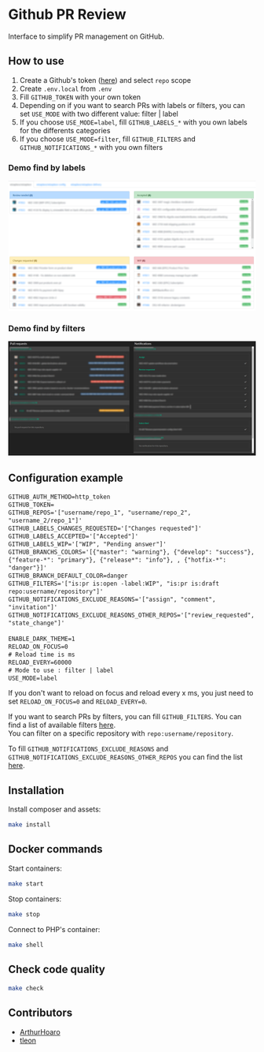 # Github PR Review

Interface to simplify PR management on GitHub. 

## How to use

1. Create a Github's token ([here](https://github.com/settings/tokens)) and select `repo` scope
1. Create `.env.local` from `.env`
1. Fill `GITHUB_TOKEN` with your own token
1. Depending on if you want to search PRs with labels or filters, you can set `USE_MODE` with two different value: filter | label
1. If you choose `USE_MODE=label`, fill `GITHUB_LABELS_*` with you own labels for the differents categories 
1. If you choose `USE_MODE=filter`, fill `GITHUB_FILTERS` and `GITHUB_NOTIFICATIONS_*` with you own filters

### Demo find by labels

![PR list labels](github-pr-review-labels.png)

### Demo find by filters

![PR list filters](github-pr-review-filters.png)

## Configuration example

```
GITHUB_AUTH_METHOD=http_token
GITHUB_TOKEN=
GITHUB_REPOS='["username/repo_1", "username/repo_2", "username_2/repo_1"]'
GITHUB_LABELS_CHANGES_REQUESTED='["Changes requested"]'
GITHUB_LABELS_ACCEPTED='["Accepted"]'
GITHUB_LABELS_WIP='["WIP", "Pending answer"]'
GITHUB_BRANCHS_COLORS='[{"master": "warning"}, {"develop": "success"}, {"feature-*": "primary"}, {"release*": "info"}, , {"hotfix-*": "danger"}]'
GITHUB_BRANCH_DEFAULT_COLOR=danger
GITHUB_FILTERS='["is:pr is:open -label:WIP", "is:pr is:draft repo:username/repository"]'
GITHUB_NOTIFICATIONS_EXCLUDE_REASONS='["assign", "comment", "invitation"]'
GITHUB_NOTIFICATIONS_EXCLUDE_REASONS_OTHER_REPOS='["review_requested", "state_change"]'

ENABLE_DARK_THEME=1
RELOAD_ON_FOCUS=0
# Reload time is ms
RELOAD_EVERY=60000
# Mode to use : filter | label
USE_MODE=label
```

If you don't want to reload on focus and reload every x ms, you just need to set `RELOAD_ON_FOCUS=0` and `RELOAD_EVERY=0`.

If you want to search PRs by filters, you can fill `GITHUB_FILTERS`. You can find a list of available filters [here](https://help.github.com/en/articles/searching-issues-and-pull-requests).    
You can filter on a specific repository with `repo:username/repository`.

To fill `GITHUB_NOTIFICATIONS_EXCLUDE_REASONS` and `GITHUB_NOTIFICATIONS_EXCLUDE_REASONS_OTHER_REPOS` you can find the list [here](https://developer.github.com/v3/activity/notifications/#notification-reasons).

## Installation

Install composer and assets:
```sh
make install
```

## Docker commands

Start containers:
```sh
make start
```

Stop containers:
```sh
make stop
```

Connect to PHP's container:
```sh
make shell
```

## Check code quality

```sh
make check
```

## Contributors

- [ArthurHoaro](https://github.com/ArthurHoaro)
- [tleon](https://github.com/tleon)
